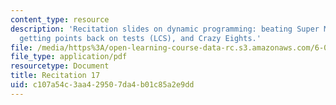```yaml
---
content_type: resource
description: 'Recitation slides on dynamic programming: beating Super Mario Brothers,
  getting points back on tests (LCS), and Crazy Eights.'
file: /media/https%3A/open-learning-course-data-rc.s3.amazonaws.com/6-006-introduction-to-algorithms-spring-2008/c107a54c3aa429507da4b01c85a2e9dd_recitation17.pdf
file_type: application/pdf
resourcetype: Document
title: Recitation 17
uid: c107a54c-3aa4-2950-7da4-b01c85a2e9dd
---
```

